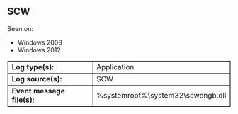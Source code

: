 ## SCW

Seen on:
* Windows 2008
* Windows 2012

<table border="1" class="docutils">
  <tbody>
    <tr>
      <td><b>Log type(s):</b></td>
      <td>Application</td>
    </tr>
    <tr>
      <td><b>Log source(s):</b></td>
      <td>SCW</td>
    </tr>
    <tr>
      <td><b>Event message file(s):</b></td>
      <td>%systemroot%\system32\scwengb.dll</td>
    </tr>
  </tbody>
</table>

&nbsp;

